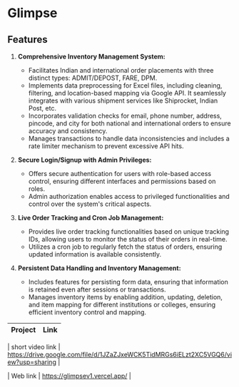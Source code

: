 # Glimpse
  ## Features
1. **Comprehensive Inventory Management System:**
   - Facilitates Indian and international order placements with three distinct types: ADMIT/DEPOST, FARE, DPM.
   - Implements data preprocessing for Excel files, including cleaning, filtering, and location-based mapping via Google API. It seamlessly integrates with various shipment services like Shiprocket, Indian Post, 
      etc.
   - Incorporates validation checks for email, phone number, address, pincode, and city for both national and international orders to ensure accuracy and consistency.
   - Manages transactions to handle data inconsistencies and includes a rate limiter mechanism to prevent excessive API hits.

2. **Secure Login/Signup with Admin Privileges:**
   - Offers secure authentication for users with role-based access control, ensuring different interfaces and permissions based on roles.
   - Admin authorization enables access to privileged functionalities and control over the system's critical aspects.

3. **Live Order Tracking and Cron Job Management:**
   - Provides live order tracking functionalities based on unique tracking IDs, allowing users to monitor the status of their orders in real-time.
   - Utilizes a cron job to regularly fetch the status of orders, ensuring updated information is available consistently.

4. **Persistent Data Handling and Inventory Management:**
   - Includes features for persisting form data, ensuring that information is retained even after sessions or transactions.
   - Manages inventory items by enabling addition, updating, deletion, and item mapping for different institutions or colleges, ensuring efficient inventory control and mapping.


| Project | Link |
| ------ | ------ |

| short video link  | https://drive.google.com/file/d/1JZaZJxeWCK5TidMRGs6iELzt2XC5VGQ6/view?usp=sharing |

| Web link | https://glimpsev1.vercel.app/ |
